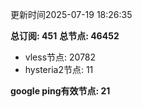 更新时间2025-07-19 18:26:35

**总订阅: 451**
**总节点: 46452**
- vless节点: 20782
- hysteria2节点: 11

**google ping有效节点: 21**
